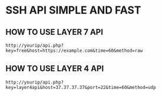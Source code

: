 # SSH API SIMPLE AND FAST

## HOW TO USE LAYER 7 API
```http://yourip/api.php?key=free&host=https://example.com&time=60&method=raw```

## HOW TO USE LAYER 4 API
```http://yourip/api.php?key=layer4api&host=37.37.37.37&port=22&time=60&method=udp```
